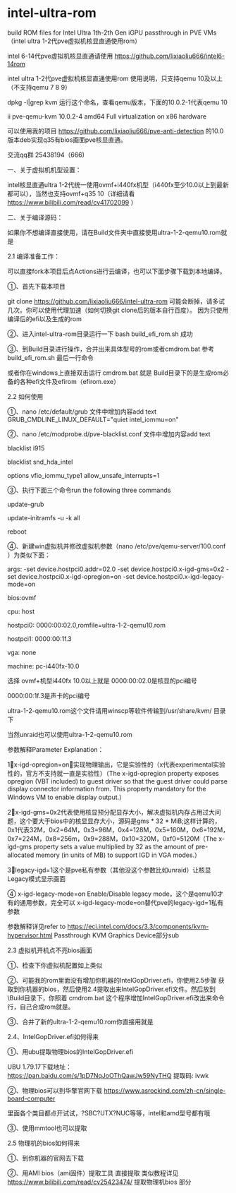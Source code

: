 # intel-ultra-rom
build ROM files for Intel Ultra 1th-2th Gen iGPU passthrough in PVE VMs（intel ultra 1-2代pve虚拟机核显直通使用rom）

intel 6-14代pve虚拟机核显直通请使用 https://github.com/lixiaoliu666/intel6-14rom

intel ultra 1-2代pve虚拟机核显直通使用rom 使用说明，只支持qemu 10及以上（不支持qemu 7 8 9）

dpkg -l|grep kvm 运行这个命名，查看qemu版本，下面的10.0.2-1代表qemu 10 

ii pve-qemu-kvm             10.0.2-4              amd64    Full virtualization on x86 hardware

可以使用我的项目 https://github.com/lixiaoliu666/pve-anti-detection 的10.0版本deb实现q35有bios画面pve核显直通。

交流qq群 25438194（666)

一、关于虚拟机机型设置：

intel核显直通ultra 1-2代统一使用ovmf+i440fx机型（i440fx至少10.0以上到最新都可以），当然也支持ovmf+q35 10（详细请看 https://www.bilibili.com/read/cv41702099 ）

二、关于编译源码：

如果你不想编译直接使用，请在Build文件夹中直接使用ultra-1-2-qemu10.rom就是

2.1 编译准备工作：

可以直接fork本项目后点Actions进行云编译，也可以下面步骤下载到本地编译。

①、首先下载本项目

git clone https://github.com/lixiaoliu666/intel-ultra-rom 可能会断掉，请多试几次。你可以使用代理加速（如何切换git clone后的版本自行百度）。 因为只使用编译后的efi以及生成的rom

②、进入intel-ultra-rom目录运行一下 bash build_efi_rom.sh 成功

③、到Build目录进行操作，合并出来具体型号的rom或者cmdrom.bat 参考build_efi_rom.sh 最后一行命令

或者你在windows上直接双击运行 cmdrom.bat 就是
Build目录下的是生成rom必备的各种efi文件及efirom（efirom.exe）

2.2 如何使用

①、nano /etc/default/grub 文件中增加内容add text GRUB_CMDLINE_LINUX_DEFAULT="quiet intel_iommu=on"

②、nano /etc/modprobe.d/pve-blacklist.conf 文件中增加内容add text

blacklist i915

blacklist snd_hda_intel

options vfio_iommu_type1 allow_unsafe_interrupts=1

③、执行下面三个命令run the following three commands

update-grub

update-initramfs -u -k all

reboot

④、新建win虚拟机并修改虚拟机参数（nano /etc/pve/qemu-server/100.conf ）为类似下面：

args: -set device.hostpci0.addr=02.0 -set device.hostpci0.x-igd-gms=0x2 -set device.hostpci0.x-igd-opregion=on -set device.hostpci0.x-igd-legacy-mode=on

bios:ovmf

cpu: host

hostpci0: 0000:00:02.0,romfile=ultra-1-2-qemu10.rom

hostpci1: 0000:00:1f.3

vga: none

machine: pc-i440fx-10.0

选择 ovmf+机型i440fx 10.0以上就是 0000:00:02.0是核显的pci编号

0000:00:1f.3是声卡的pci编号

ultra-1-2-qemu10.rom这个文件请用winscp等软件传输到/usr/share/kvm/ 目录下

当然unraid也可以使用ultra-1-2-qemu10.rom

参数解释Parameter Explanation：

1⃣️x-igd-opregion=on：实现物理输出，它是实验性的（x代表experimental实验性的，官方不支持就一直是实验性）（The x-igd-opregion property exposes opregion (VBT included) to guest driver so that the guest driver could parse display connector information from. This property mandatory for the Windows VM to enable display output.）

2⃣️x-igd-gms=0x2代表使用核显预分配显存大小，解决虚拟机内存占用过大问题，这个要大于bios中的核显显存大小，源码是gms * 32 * MiB;这样计算的，0x1代表32M，0x2=64M，0x3=96M，0x4=128M，0x5=160M，0x6=192M，0x7=224M，0x8=256m，0x9=288M，0x10=320M，0xf0=5120M（The x-igd-gms property sets a value multiplied by 32 as the amount of pre-allocated memory (in units of MB) to support IGD in VGA modes.）

3⃣️legacy-igd=1这个是pve私有参数（其他没这个参数比如unraid）让核显Legacy模式显示画面

④ x-igd-legacy-mode=on Enable/Disable legacy mode，这个是qemu10才有的通用参数，完全可以 x-igd-legacy-mode=on替代pve的legacy-igd=1私有参数

参数解释详见refer to https://eci.intel.com/docs/3.3/components/kvm-hypervisor.html Passthrough KVM Graphics Device部分sub

2.3 虚拟机开机点不亮bios画面

①、检查下你虚拟机配置如上类似

②、可能我的rom里面没有增加你机器的IntelGopDriver.efi，你使用2.5步骤 获取到你机器的bios，然后使用2.4提取出来IntelGopDriver.efi文件。然后放到\Build目录下，你照着 cmdrom.bat 这个程序增加IntelGopDriver.efi改出来命令行，自己合成rom就是。

③、合并了新的ultra-1-2-qemu10.rom你直接用就是

2.4、IntelGopDriver.efi如何得来

①、用ubu提取物理bios的IntelGopDriver.efi

UBU 1.79.17下载地址：https://pan.baidu.com/s/1pD7NqJoOThQawJw59NyTHQ 提取码: ivwk

②、物理bios可以到华擎官网下载 https://www.asrockind.com/zh-cn/single-board-computer

里面各个类目都点开试试，?SBC?UTX?NUC等等，intel和amd型号都有哦

③、使用mmtool也可以提取

2.5 物理机的bios如何得来

①、到你机器的官网去下载

②、用AMI bios（ami固件）提取工具 直接提取 类似教程详见 https://www.bilibili.com/read/cv25423474/ 提取物理机bios 部分

